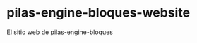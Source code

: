 # pilas-engine-bloques-website
El sitio web de pilas-engine-bloques




















































































